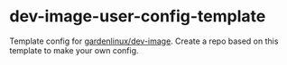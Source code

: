 # dev-image-user-config-template

Template config for [gardenlinux/dev-image](https://github.com/gardenlinux/dev-image).
Create a repo based on this template to make your own config.
